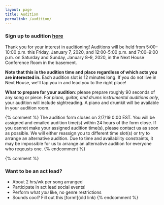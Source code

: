 ```yaml
---
layout: page
title: Audition
permalink: /audition/
---
```

### Sign up to audition [here](https://docs.google.com/forms/d/e/1FAIpQLSdi-ObLfylNy7jV7kFIkuAh1bttU8LrYnPpY81PQyZF4X2u9A/viewform)

Thank you for your interest in auditioning! Auditions will be held from
5:00&ndash;10:00 p.m. this Friday, January 7, 2020, and 12:00&ndash;5:00 p.m.
and 7:00&ndash;9:00 p.m. on Saturday and Sunday, January 8&ndash;9, 2020, in the
Next House Conference Room in the basement.

**Note that this is the audition time and place regardless of which acts you are
interested in.** Each audition slot is 12 minutes long. If you do not live in
Next House, we'll tap you in and lead you to the right place!

**What to prepare for your audition**: please prepare roughly 90 seconds of any
song or piece. For *piano, guitar, and drums instrumental auditions only*, your
audition will include sightreading. A piano and drumkit will be available in
your audition room.

{% comment %}
The audition form closes on 2/7/19 0:00 EST. You will be assigned and emailed audition time(s) within 24 hours of
the form close. If you cannot make your assigned audition time(s), please contact us as soon as possible. We will
either reassign you to different time slot(s) or try to arrange an alternative audition. Due to time and
availability constraints, it may be impossible for us to arrange an alternative audition for everyone who reqeusts
one.
{% endcomment %}

{% comment %}
### Want to be an act lead?

- About 2 hrs/wk per song arranged
- Participate in act lead social events!
- Perform what *you* like, no genre restrictions
- Sounds cool? Fill out this [form!](old link)
{% endcomment %}
